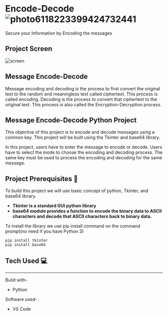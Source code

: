 # Encode-Decode ![photo6118223399424732441](https://user-images.githubusercontent.com/56604999/107068997-5381b000-6807-11eb-98be-c3bb9397db32.jpg)

Secure your Information by Encoding the messages

## Project Screen
![screen](https://user-images.githubusercontent.com/56604999/107069557-24b80980-6808-11eb-9df8-ed7e5d10b457.JPG)


## Message Encode-Decode
Message encoding and decoding is the process to first convert the original text to the random and meaningless text called ciphertext. This process is called encoding. Decoding is the process to convert that ciphertext to the original text. This process is also called the Encryption-Decryption process.

## Message Encode-Decode Python Project
This objective of this project is to encode and decode messages using a common key. This project will be built using the Tkinter and base64 library.

In this project, users have to enter the message to encode or decode. Users have to select the mode to choose the encoding and decoding process. The same key must be used to process the encoding and decoding for the same message.

## Project Prerequisites :pencil:
To build this project we will use basic concept of python, Tkinter, and base64 library.

- **Tkinter is a standard GUI python library**
- **base64 module provides a function to encode the binary data to ASCII characters and decode that ASCII characters back to binary data.**

To install the library we use pip install command on the command prompt(no need if you have Python 3)
```
pip install tkinter
pip install base64
```

## Tech Used :computer:
----------------------------
Build with-
* Python

Software used-
* VS Code

